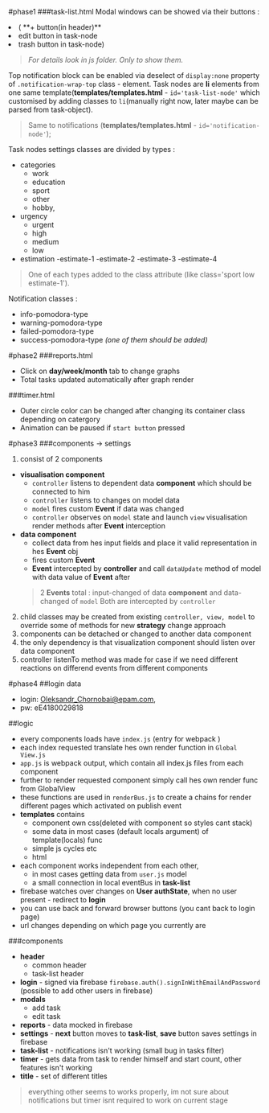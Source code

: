 #phase1
###task-list.html
 Modal windows  can be showed via their buttons :
<li>( **+ button(in header)**</li>
<li> edit button in task-node</li>
<li>trash button in task-node)</li>

>*For details look in js folder. Only to show them.*

 Top notification block can be enabled via deselect of    `display:none`    property of `.notification-wrap-top` class - element.
 Task nodes are **li** elements from one same template(**templates/templates.html** - `id='task-list-node'` which customised by adding classes to `li`(manually right now, later maybe can be parsed from task-object).
>Same to notifications (**templates/templates.html** - `id='notification-node'`);

 Task nodes settings classes are divided by types :
 
 + categories
    - work
    - education
    - sport
    - other
    - hobby,
 + urgency
    - urgent
    - high
    - medium
    - low
 + estimation
    -estimate-1
    -estimate-2
    -estimate-3
    -estimate-4

>One of each types added to the class attribute (like class='sport low estimate-1').

Notification classes : 

 + info-pomodora-type
 + warning-pomodora-type
 + failed-pomodora-type
 + success-pomodora-type *(one of them should be added)*
 
#phase2
###reports.html
 
 + Click on **day/week/month** tab to change graphs
 + Total tasks updated automatically after graph render
 
###timer.html
 + Outer circle color can be changed after changing its container class depending on catergory
 + Animation can be paused if `start button` pressed

#phase3
###components -> settings
 1. consist of 2 components
   + **visualisation component**
     * `controller` listens to dependent data **component** which should be connected to him
     * `controller` listens to changes on model data
     * `model` fires custom **Event** if data was changed 
     * `controller` observes on `model` state and launch `view` visualisation render methods after **Event** interception
   + **data component**
     * collect data from hes input fields and place it valid representation in hes **Event** obj
     * fires custom **Event**
     * **Event** intercepted by **controller** and call `dataUpdate`  method of model  with data value of  **Event** after
     > 2 **Events** total : input-changed of data **component** and data-changed of `model`
     > Both are intercepted by `controller`
 2. child classes may be created from existing `controller, view, model` to override some of methods for new **strategy** change approach
 3. components can be detached or changed to another data component
 4. the only dependency is that visualization component should listen over data component
 5. controller listenTo method was made for case if we need different reactions on differend events from different components

#phase4
##login data
- login: Oleksandr_Chornobai@epam.com, 
- pw: eE4180029818

##logic
- every components loads have `index.js` (entry for webpack )
- each index requested translate hes own render function in `Global View.js` 
- `app.js` is webpack output, which contain all index.js files from each component
- further to render requested component simply call hes own render func from GlobalView
- these functions are used in `renderBus.js` to create a chains for render different pages which activated on publish event
- **templates** contains
    - component own css(deleted with component so styles cant stack)
    - some data in most cases (default locals argument) of template(locals) func
    - simple js cycles etc
    - html
- each component works independent from each other, 
  - in most cases getting data from `user.js` model
  - a small connection in local eventBus in **task-list**
- firebase watches over changes on **User authState**, when no user present - redirect to **login**
- you can use back and forward browser buttons (you cant back to login page)
- url changes depending on which page you currently are

###components 
  + **header**
    * common header
    * task-list header
  + **login** - signed via firebase `firebase.auth().signInWithEmailAndPassword` (possible to add other users in firebase)
  + **modals** 
    * add task
    * edit task
  + **reports** - data mocked in firebase
  + **settings** - **next** button moves to **task-list**, **save** button saves settings in firebase
  + **task-list** - notifications isn't working (small bug in tasks filter)
  + **timer** - gets data from task to render himself and start count, other features isn't working
  + **title** - set of different titles

>everything other seems to works properly, im not sure about notifications but timer isnt required to work on current stage


